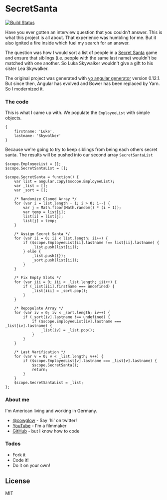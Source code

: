 # SecretSanta

[![Build Status](https://travis-ci.org/cowglow/SecretSanta.svg?branch=master)](https://travis-ci.org/cowglow/SecretSanta)

Have you ever gotten an interview question that you couldn't answer. This is what this project is all about. 
That experience was humbling for me. But it also ignited a fire inside which fuel my search for an answer.

The question was how I would sort a list of people in a [Secret Santa](https://en.wikipedia.org/wiki/Secret_Santa) game and 
ensure that siblings (i.e. people with the same last name) wouldn't be matched with one another. So Luka Skywalker 
wouldn't give a gift to his sister Lea Skywalker. 

The original project was generated with [yo angular generator](https://github.com/yeoman/generator-angular)
version 0.12.1. But since then, Angular has evolved and Bower has been replaced by Yarn. So I modernized it.

### The code
This is what I came up with. We populate the `EmployeeList` with simple objects.
```
{
    firstname: 'Luke',
    lastname: 'Skywalker'
}
```
Because we're going to try to keep siblings from being each others secret santa. The results will be pushed into our 
second array `SecretSantaList`


```
$scope.EmployeeList = [];
$scope.SecretSantaList = [];

$scope.SecretSanta = function() {
    var list = angular.copy($scope.EmployeeList);
    var _list = [];
    var _sort = [];

    /* Randomize Cloned Array */
    for (var i = list.length - 1; i > 0; i--) {
        var j = Math.floor(Math.random() * (i + 1));
        var temp = list[i];
        list[i] = list[j];
        list[j] = temp;
    }

    /* Assign Secret Santa */
    for (var ii = 0; ii < list.length; ii++) {
        if ($scope.EmployeeList[ii].lastname !== list[ii].lastname) {
            _list.push(list[ii]);
        } else {
            _list.push({});
            _sort.push(list[ii]);
        }
    }

    /* Fix Empty Slots */
    for (var iii = 0; iii < _list.length; iii++) {
        if (_list[iii].firstname === undefined) {
            _list[iii] = _sort.pop();
        }
    }

    /* Repopulate Array */
    for (var iv = 0; iv < _sort.length; iv++) {
        if (_sort[iv].lastname !== undefined) {
            if ($scope.EmployeeList[iv].lastname === _list[iv].lastname) {
                _list[iv] = _list.pop();
            }
        } 
    }

    /* Last Varification */
    for (var v = 0; v < _list.length; v++) {
        if ($scope.EmployeeList[v].lastname === _list[v].lastname) {
            $scope.SecretSanta();
            return;
        }
    }
    $scope.SecretSantaList = _list;
};
```

### About me

I'm American living and working in Germany.

* [@cowglow](https://twitter.com/cowglow) - Say 'hi' on twitter!
* [YouTube](https://youtube.com/c/cowglow) - I'm a filmmaker
* [GitHub](https://github.com/cowglow) - but I know how to code


### Todos

 - Fork it
 - Code it!
 - Do it on your own!

License
----

MIT
